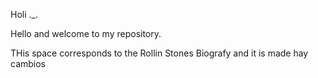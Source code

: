 Holi ._. 

Hello and welcome to my repository.

THis space corresponds to the Rollin Stones Biografy and it is made 
hay cambios